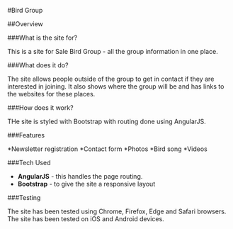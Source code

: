 #Bird Group

##Overview

###What is the site for?

This is a site for Sale Bird Group - all the group information in one place.

###What does it do?

The site allows people outside of the group to get in contact if they are interested in joining. It also shows where the group will be and has links to the websites for these places. 

###How does it work?

THe site is styled with Bootstrap with routing done using AngularJS. 

###Features

*Newsletter registration
*Contact form 
*Photos
*Bird song
*Videos

###Tech Used

* **AngularJS** - this handles the page routing. 
* **Bootstrap** - to give the site a responsive layout

###Testing

The site has been tested using Chrome, Firefox, Edge and Safari browsers.
The site has been tested on iOS and Android devices. 
